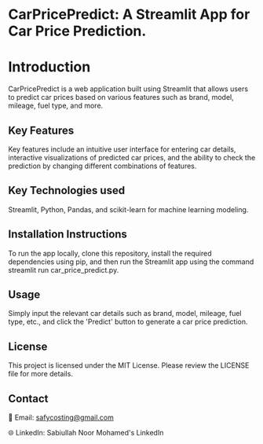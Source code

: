 # CarPricePredict: A Streamlit App for Car Price Prediction.
# Introduction #

CarPricePredict is a web application built using Streamlit that allows users to predict car prices based on various features such as brand, model, mileage, fuel type, and more.

## Key Features

Key features include an intuitive user interface for entering car details, interactive visualizations of predicted car prices, and the ability to check the prediction by changing different combinations of features.

## Key Technologies used

Streamlit, Python, Pandas, and scikit-learn for machine learning modeling.

## Installation Instructions

To run the app locally, clone this repository, install the required dependencies using pip, and then run the Streamlit app using the command streamlit run car_price_predict.py.

## Usage

Simply input the relevant car details such as brand, model, mileage, fuel type, etc., and click the 'Predict' button to generate a car price prediction.

## License

This project is licensed under the MIT License. Please review the LICENSE file for more details.

## Contact

📧 Email: safycosting@gmail.com

🌐 LinkedIn: Sabiullah Noor Mohamed's LinkedIn
